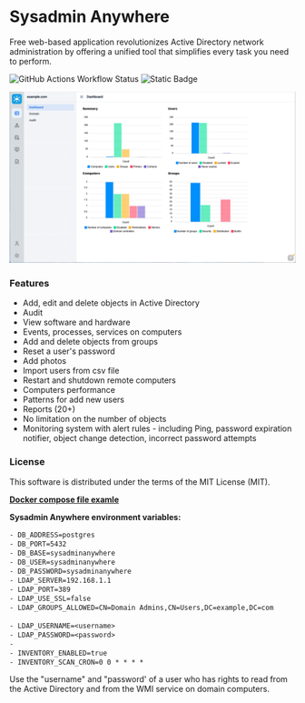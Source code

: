 # Sysadmin Anywhere

Free web-based application revolutionizes Active Directory network administration by offering a unified tool that simplifies every task you need to perform.

![GitHub Actions Workflow Status](https://img.shields.io/github/actions/workflow/status/sysadminanywhere/sysadminanywhere/maven.yml)
![Static Badge](https://img.shields.io/badge/version-2.1.4-blue)

![Sysadmin Screenshot](images/Screen02.png)

### Features

- Add, edit and delete objects in Active Directory
- Audit
- View software and hardware
- Events, processes, services on computers
- Add and delete objects from groups
- Reset a user's password
- Add photos
- Import users from csv file
- Restart and shutdown remote computers
- Computers performance
- Patterns for add new users
- Reports (20+)
- No limitation on the number of objects
- Monitoring system with alert rules - including Ping, password expiration notifier, object change detection, incorrect password attempts

### License

This software is distributed under the terms of the MIT License (MIT).


**[Docker compose file examle](docker/docker-compose.yml)**

**Sysadmin Anywhere environment variables:**
```
- DB_ADDRESS=postgres
- DB_PORT=5432
- DB_BASE=sysadminanywhere
- DB_USER=sysadminanywhere
- DB_PASSWORD=sysadminanywhere
- LDAP_SERVER=192.168.1.1
- LDAP_PORT=389
- LDAP_USE_SSL=false
- LDAP_GROUPS_ALLOWED=CN=Domain Admins,CN=Users,DC=example,DC=com

- LDAP_USERNAME=<username>
- LDAP_PASSWORD=<password>
- 
- INVENTORY_ENABLED=true
- INVENTORY_SCAN_CRON=0 0 * * * *
```
Use the "username" and "password' of a user who has rights to read from the Active Directory and from the WMI service on domain computers.
